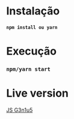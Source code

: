 # Instalação

#### `npm install ou yarn` 

# Execução

### `npm/yarn start`

# Live version

[JS G3n1u5](https://th-jsgenius.netlify.app/)